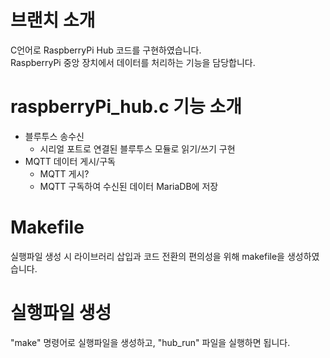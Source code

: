 # 브랜치 소개
C언어로 RaspberryPi Hub 코드를 구현하였습니다.  
RaspberryPi 중앙 장치에서 데이터를 처리하는 기능을 담당합니다.  

# raspberryPi_hub.c 기능 소개
- 블루투스 송수신  
  - 시리얼 포트로 연결된 블루투스 모듈로 읽기/쓰기 구현  
- MQTT 데이터 게시/구독  
  - MQTT 게시?  
  - MQTT 구독하여 수신된 데이터 MariaDB에 저장


# Makefile
실행파일 생성 시 라이브러리 삽입과 코드 전환의 편의성을 위해 makefile을 생성하였습니다.  

# 실행파일 생성
"make" 명령어로 실행파일을 생성하고, "hub_run" 파일을 실행하면 됩니다.  